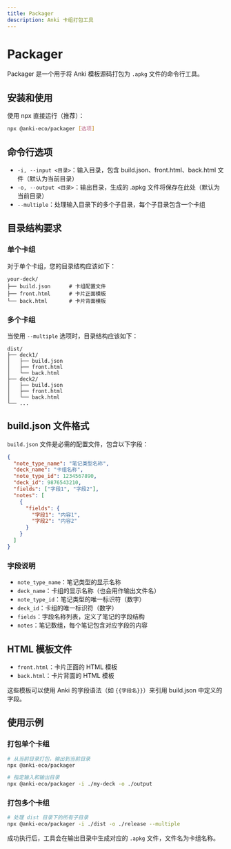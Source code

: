 ```yaml
---
title: Packager
description: Anki 卡组打包工具
---
```


# Packager

Packager 是一个用于将 Anki 模板源码打包为 `.apkg` 文件的命令行工具。

## 安装和使用

使用 npx 直接运行（推荐）：

```bash
npx @anki-eco/packager [选项]
```

## 命令行选项

- `-i, --input <目录>`：输入目录，包含 build.json、front.html、back.html 文件（默认为当前目录）
- `-o, --output <目录>`：输出目录，生成的 .apkg 文件将保存在此处（默认为当前目录）
- `--multiple`：处理输入目录下的多个子目录，每个子目录包含一个卡组

## 目录结构要求

### 单个卡组

对于单个卡组，您的目录结构应该如下：

```
your-deck/
├── build.json      # 卡组配置文件
├── front.html      # 卡片正面模板
└── back.html       # 卡片背面模板
```

### 多个卡组

当使用 `--multiple` 选项时，目录结构应该如下：

```
dist/
├── deck1/
│   ├── build.json
│   ├── front.html
│   └── back.html
├── deck2/
│   ├── build.json
│   ├── front.html
│   └── back.html
└── ...
```

## build.json 文件格式

`build.json` 文件是必需的配置文件，包含以下字段：

```json
{
  "note_type_name": "笔记类型名称",
  "deck_name": "卡组名称",
  "note_type_id": 1234567890,
  "deck_id": 9876543210,
  "fields": ["字段1", "字段2"],
  "notes": [
    {
      "fields": {
        "字段1": "内容1",
        "字段2": "内容2"
      }
    }
  ]
}
```

### 字段说明

- `note_type_name`：笔记类型的显示名称
- `deck_name`：卡组的显示名称（也会用作输出文件名）
- `note_type_id`：笔记类型的唯一标识符（数字）
- `deck_id`：卡组的唯一标识符（数字）
- `fields`：字段名称列表，定义了笔记的字段结构
- `notes`：笔记数组，每个笔记包含对应字段的内容

## HTML 模板文件

- `front.html`：卡片正面的 HTML 模板
- `back.html`：卡片背面的 HTML 模板

这些模板可以使用 Anki 的字段语法（如 `{{字段名}}`）来引用 build.json 中定义的字段。

## 使用示例

### 打包单个卡组

```bash
# 从当前目录打包，输出到当前目录
npx @anki-eco/packager

# 指定输入和输出目录
npx @anki-eco/packager -i ./my-deck -o ./output
```

### 打包多个卡组

```bash
# 处理 dist 目录下的所有子目录
npx @anki-eco/packager -i ./dist -o ./release --multiple
```

成功执行后，工具会在输出目录中生成对应的 `.apkg` 文件，文件名为卡组名称。
